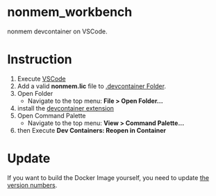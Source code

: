 # nonmem_workbench
nonmem devcontainer on VSCode.

# Instruction
1. Execute [VSCode](https://code.visualstudio.com/)
1. Add a valid **nonmem.lic** file to [.devcontainer Folder](.devcontainer).
1. Open Folder 
    - Navigate to the top menu: **File > Open Folder...**
1. install the [devcontainer extension](https://marketplace.visualstudio.com/items?itemName=ms-vscode-remote.remote-containers)
1. Open Command Palette
    - Navigate to the top menu: **View > Command Palette...**
1. then Execute **Dev Containers: Reopen in Container**

# Update
If you want to build the Docker Image yourself, you need to update [the version numbers](.devcontainer/docker-compose.yml#L6-L12).